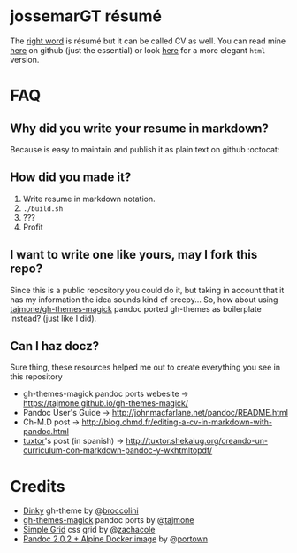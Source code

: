 # jossemarGT résumé

The [right word](http://english.stackexchange.com/a/61341) is résumé but it can
be called CV as well. You can read mine [here](RESUME.md) on github (just the
essential) or look [here](http://jossemargt.github.io/resume) for a more elegant
`html` version.

# FAQ

## Why did you write your resume in markdown?

Because is easy to maintain and publish it as plain text on github :octocat:

## How did you made it?

1.  Write resume in markdown notation.
2.  `./build.sh`
4.  ???
5.  Profit

## I want to write one like yours, may I fork this repo?

Since this is a public repository you could do it, but taking in account that it
has my information the idea sounds kind of creepy... So, how about using
[tajmone/gh-themes-magick](https://github.com/tajmone/gh-themes-magick) pandoc ported
gh-themes as boilerplate instead? (just like I did).

## Can I haz docz?

Sure thing, these resources helped me out to create everything you see in this repository

-   gh-themes-magick pandoc ports webesite -> https://tajmone.github.io/gh-themes-magick/
-   Pandoc User's Guide -> http://johnmacfarlane.net/pandoc/README.html
-   Ch-M.D post -> http://blog.chmd.fr/editing-a-cv-in-markdown-with-pandoc.html
-   [tuxtor](https://github.com/tuxtor)'s post (in spanish) -> http://tuxtor.shekalug.org/creando-un-curriculum-con-markdown-pandoc-y-wkhtmltopdf/

# Credits

-   [Dinky](https://github.com/broccolini/dinky) gh-theme by @[broccolini](https://github.com/broccolini)
-   [gh-themes-magick](https://github.com/tajmone/gh-themes-magick) pandoc ports by @[tajmone](https://github.com/tajmone)
-   [Simple Grid](https://github.com/zachacole/Simple-Grid) css grid by @[zachacole](https://github.com/zachacole)
-   [Pandoc 2.0.2 + Alpine Docker image](https://hub.docker.com/r/portown/alpine-pandoc/) by @[portown](https://github.com/portown)
